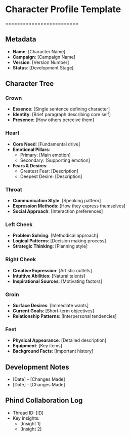 # Character Profile Template
=========================

## Metadata
- **Name**: [Character Name]
- **Campaign**: [Campaign Name]
- **Version**: [Version Number]
- **Status**: [Development Stage]

## Character Tree
### Crown
* **Essence**: [Single sentence defining character]
* **Identity**: [Brief paragraph describing core self]
* **Presence**: [How others perceive them]

### Heart
* **Core Need**: [Fundamental drive]
* **Emotional Pillars**:
  * Primary: [Main emotion]
  * Secondary: [Supporting emotion]
* **Fears & Desires**:
  * Greatest Fear: [Description]
  * Deepest Desire: [Description]

### Throat
* **Communication Style**: [Speaking pattern]
* **Expression Methods**: [How they express themselves]
* **Social Approach**: [Interaction preferences]

### Left Cheek
* **Problem Solving**: [Methodical approach]
* **Logical Patterns**: [Decision making process]
* **Strategic Thinking**: [Planning style]

### Right Cheek
* **Creative Expression**: [Artistic outlets]
* **Intuitive Abilities**: [Natural talents]
* **Inspirational Sources**: [Motivating factors]

### Groin
* **Surface Desires**: [Immediate wants]
* **Current Goals**: [Short-term objectives]
* **Relationship Patterns**: [Interpersonal tendencies]

### Feet
* **Physical Appearance**: [Detailed description]
* **Equipment**: [Key items]
* **Background Facts**: [Important history]

## Development Notes
- [Date] - [Changes Made]
- [Date] - [Changes Made]

## Phind Collaboration Log
- Thread ID: [ID]
- Key Insights:
  * [Insight 1]
  * [Insight 2]